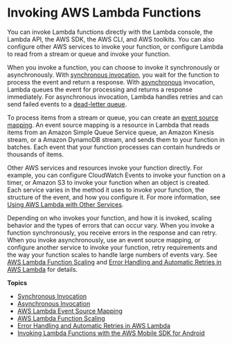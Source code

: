 # Invoking AWS Lambda Functions<a name="lambda-invocation"></a>

You can invoke Lambda functions directly with the Lambda console, the Lambda API, the AWS SDK, the AWS CLI, and AWS toolkits\. You can also configure other AWS services to invoke your function, or configure Lambda to read from a stream or queue and invoke your function\.

When you invoke a function, you can choose to invoke it synchronously or asynchronously\. With [synchronous invocation](invocation-sync.md), you wait for the function to process the event and return a response\. With [asynchronous](invocation-async.md) invocation, Lambda queues the event for processing and returns a response immediately\. For asynchronous invocation, Lambda handles retries and can send failed events to a [dead\-letter queue](invocation-async.md#dlq)\.

To process items from a stream or queue, you can create an [event source mapping](invocation-eventsourcemapping.md)\. An event source mapping is a resource in Lambda that reads items from an Amazon Simple Queue Service queue, an Amazon Kinesis stream, or a Amazon DynamoDB stream, and sends them to your function in batches\. Each event that your function processes can contain hundreds or thousands of items\.

Other AWS services and resources invoke your function directly\. For example, you can configure CloudWatch Events to invoke your function on a timer, or Amazon S3 to invoke your function when an object is created\. Each service varies in the method it uses to invoke your function, the structure of the event, and how you configure it\. For more information, see [Using AWS Lambda with Other Services](lambda-services.md)\.

Depending on who invokes your function, and how it is invoked, scaling behavior and the types of errors that can occur vary\. When you invoke a function synchronously, you receive errors in the response and can retry\. When you invoke asynchronously, use an event source mapping, or configure another service to invoke your function, retry requirements and the way your function scales to handle large numbers of events vary\. See [AWS Lambda Function Scaling](scaling.md) and [Error Handling and Automatic Retries in AWS Lambda](retries-on-errors.md) for details\.

**Topics**
+ [Synchronous Invocation](invocation-sync.md)
+ [Asynchronous Invocation](invocation-async.md)
+ [AWS Lambda Event Source Mapping](invocation-eventsourcemapping.md)
+ [AWS Lambda Function Scaling](scaling.md)
+ [Error Handling and Automatic Retries in AWS Lambda](retries-on-errors.md)
+ [Invoking Lambda Functions with the AWS Mobile SDK for Android](with-on-demand-custom-android.md)